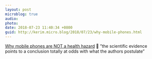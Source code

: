 ```yaml
---
layout: post
microblog: true
audio: 
photo: 
date: 2018-07-23 11:40:34 +0800
guid: http://kerim.micro.blog/2018/07/23/why-mobile-phones.html
---
```

[Why mobile phones are NOT a health hazard](https://www.theguardian.com/technology/2018/jul/21/mobile-phones-are-not-a-health-hazard) 💬 ”the scientific evidence points to a conclusion totally at odds with what the authors postulate”
